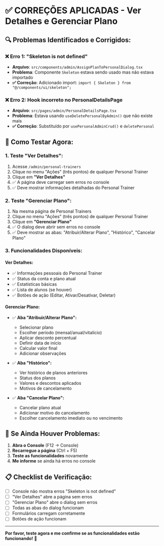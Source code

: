 # ✅ CORREÇÕES APLICADAS - Ver Detalhes e Gerenciar Plano

## 🔍 Problemas Identificados e Corrigidos:

### ❌ **Erro 1: "Skeleton is not defined"**
- **Arquivo**: `src/components/admin/AssignPlanToPersonalDialog.tsx`
- **Problema**: Componente `Skeleton` estava sendo usado mas não estava importado
- **✅ Correção**: Adicionado import: `import { Skeleton } from "@/components/ui/skeleton";`

### ❌ **Erro 2: Hook incorreto no PersonalDetailsPage**
- **Arquivo**: `src/pages/admin/PersonalDetailsPage.tsx`
- **Problema**: Estava usando `useDeletePersonalByAdmin()` que não existe mais
- **✅ Correção**: Substituído por `usePersonalAdminCrud()` e `deletePersonal`

## 🧪 **Como Testar Agora:**

### 1. **Teste "Ver Detalhes":**
1. Acesse `/admin/personal-trainers`
2. Clique no menu "Ações" (três pontos) de qualquer Personal Trainer
3. Clique em **"Ver Detalhes"**
4. ✅ A página deve carregar sem erros no console
5. ✅ Deve mostrar informações detalhadas do Personal Trainer

### 2. **Teste "Gerenciar Plano":**
1. Na mesma página de Personal Trainers
2. Clique no menu "Ações" (três pontos) de qualquer Personal Trainer
3. Clique em **"Gerenciar Plano"**
4. ✅ O dialog deve abrir sem erros no console
5. ✅ Deve mostrar as abas: "Atribuir/Alterar Plano", "Histórico", "Cancelar Plano"

### 3. **Funcionalidades Disponíveis:**

#### **Ver Detalhes:**
- ✅ Informações pessoais do Personal Trainer
- ✅ Status da conta e plano atual
- ✅ Estatísticas básicas
- ✅ Lista de alunos (se houver)
- ✅ Botões de ação (Editar, Ativar/Desativar, Deletar)

#### **Gerenciar Plano:**
- ✅ **Aba "Atribuir/Alterar Plano":**
  - Selecionar plano
  - Escolher período (mensal/anual/vitalício)
  - Aplicar desconto percentual
  - Definir data de início
  - Calcular valor final
  - Adicionar observações

- ✅ **Aba "Histórico":**
  - Ver histórico de planos anteriores
  - Status dos planos
  - Valores e descontos aplicados
  - Motivos de cancelamento

- ✅ **Aba "Cancelar Plano":**
  - Cancelar plano atual
  - Adicionar motivo do cancelamento
  - Escolher cancelamento imediato ou no vencimento

## 🔧 **Se Ainda Houver Problemas:**

1. **Abra o Console** (F12 → Console)
2. **Recarregue a página** (Ctrl + F5)
3. **Teste as funcionalidades** novamente
4. **Me informe** se ainda há erros no console

## 📋 **Checklist de Verificação:**

- [ ] Console não mostra erros "Skeleton is not defined"
- [ ] "Ver Detalhes" abre a página sem erros
- [ ] "Gerenciar Plano" abre o dialog sem erros
- [ ] Todas as abas do dialog funcionam
- [ ] Formulários carregam corretamente
- [ ] Botões de ação funcionam

---

**Por favor, teste agora e me confirme se as funcionalidades estão funcionando!** 🎉

